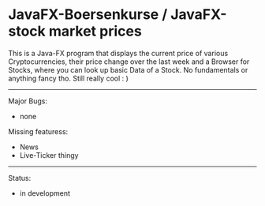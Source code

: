 # JavaFX-Boersenkurse / JavaFX-stock market prices

This is a Java-FX program that displays the current price of various Cryptocurrencies, their price change over the last week and a Browser for Stocks, where you can look up basic Data of a Stock. No fundamentals or anything fancy tho.
Still really cool  : )


---------------------------------------------------------------------------
Major Bugs:           
- none
                               
Missing featuress:                      
- News
- Live-Ticker thingy
 
----
Status:
- in development
